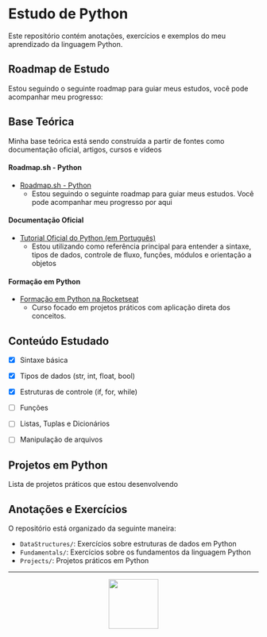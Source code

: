 # Estudo de Python

Este repositório contém anotações, exercícios e exemplos do meu aprendizado da linguagem Python.



## Roadmap de Estudo

Estou seguindo o seguinte roadmap para guiar meus estudos, você pode acompanhar meu progresso:


## Base Teórica

Minha base teórica está sendo construída a partir de fontes como documentação oficial, artigos, cursos e vídeos

#### Roadmap.sh - Python
- [Roadmap.sh - Python](https://roadmap.sh/python?s=6802bd806057cdb1a28001dd)
  - Estou seguindo o seguinte roadmap para guiar meus estudos. Você pode acompanhar meu progresso por aqui

#### Documentação Oficial
- [Tutorial Oficial do Python (em Português)](https://docs.python.org/pt-br/3/tutorial/)  
  - Estou utilizando como referência principal para entender a sintaxe, tipos de dados, controle de fluxo, funções, módulos e orientação a objetos

#### Formação em Python
- [Formação em Python na Rocketseat](https://www.rocketseat.com.br/formacao/python)
  - Curso focado em projetos práticos com aplicação direta dos conceitos.


## Conteúdo Estudado

- [x] Sintaxe básica
- [x] Tipos de dados (str, int, float, bool)
- [x] Estruturas de controle (if, for, while)
- [ ] Funções
- [ ] Listas, Tuplas e Dicionários
- [ ] Manipulação de arquivos


## Projetos em Python

Lista de projetos práticos que estou desenvolvendo


## Anotações e Exercícios

O repositório está organizado da seguinte maneira:
- `DataStructures/`: Exercícios sobre estruturas de dados em Python
- `Fundamentals/`: Exercícios sobre os fundamentos da linguagem Python
- `Projects/`: Projetos práticos em Python

---

<p align="center">
  <img src="https://cdn.jsdelivr.net/gh/devicons/devicon@latest/icons/python/python-original.svg" width="100"/>
</p>

